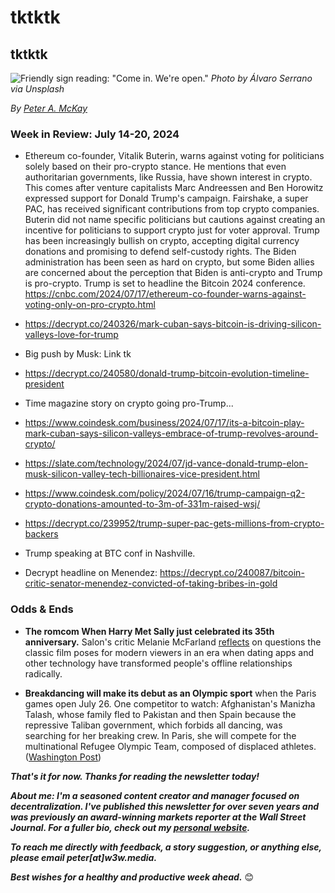 # tktktk
## tktktk

![Friendly sign reading: "Come in. We're open."](https://images.unsplash.com/photo-1473187983305-f615310e7daa)
*Photo by Álvaro Serrano via Unsplash*

_By_ [_Peter A. McKay_](https://pmckay.com)

<!-- Lede item. Should run ~450 words. CTA for substack subscriptions, donations. Finish migrations and setup first! -->

### Week in Review: July 14-20, 2024

<!-- Riff 2-3 sentences on on market action, then transition to politics stuff. Crypto prices jumped. Mt. Gox redemptions winding down, etc. Some links: https://www.coindesk.com/tech/2024/07/18/mt-gox-creditors-reportedly-hit-by-failed-login-attempts-amid-repayments/ | https://www.coindesk.com/news-analysis/2024/07/18/germany-dumping-28b-bitcoin-is-market-intervention-despite-murky-legal-justifications/Links  -->

- Ethereum co-founder, Vitalik Buterin, warns against voting for politicians solely based on their pro-crypto stance. He mentions that even authoritarian governments, like Russia, have shown interest in crypto. This comes after venture capitalists Marc Andreessen and Ben Horowitz expressed support for Donald Trump's campaign. Fairshake, a super PAC, has received significant contributions from top crypto companies. Buterin did not name specific politicians but cautions against creating an incentive for politicians to support crypto just for voter approval. Trump has been increasingly bullish on crypto, accepting digital currency donations and promising to defend self-custody rights. The Biden administration has been seen as hard on crypto, but some Biden allies are concerned about the perception that Biden is anti-crypto and Trump is pro-crypto. Trump is set to headline the Bitcoin 2024 conference. https://cnbc.com/2024/07/17/ethereum-co-founder-warns-against-voting-only-on-pro-crypto.html

- https://decrypt.co/240326/mark-cuban-says-bitcoin-is-driving-silicon-valleys-love-for-trump

- Big push by Musk: Link tk

- https://decrypt.co/240580/donald-trump-bitcoin-evolution-timeline-president

- Time magazine story on crypto going pro-Trump...

- https://www.coindesk.com/business/2024/07/17/its-a-bitcoin-play-mark-cuban-says-silicon-valleys-embrace-of-trump-revolves-around-crypto/


- https://slate.com/technology/2024/07/jd-vance-donald-trump-elon-musk-silicon-valley-tech-billionaires-vice-president.html

- https://www.coindesk.com/policy/2024/07/16/trump-campaign-q2-crypto-donations-amounted-to-3m-of-331m-raised-wsj/

- https://decrypt.co/239952/trump-super-pac-gets-millions-from-crypto-backers

- Trump speaking at BTC conf in Nashville.

- Decrypt headline on Menendez: https://decrypt.co/240087/bitcoin-critic-senator-menendez-convicted-of-taking-bribes-in-gold

### Odds & Ends

- **The romcom When Harry Met Sally just celebrated its 35th anniversary.** Salon's critic Melanie McFarland [reflects](https://www.salon.com/2024/07/14/when-harry-met-sally-relationships-intimacy/) on questions the classic film poses for modern viewers in an era when dating apps and other technology have transformed people's offline relationships radically.

- **Breakdancing will make its debut as an Olympic sport** when the Paris games open July 26. One competitor to watch: Afghanistan's Manizha Talash, whose family fled to Pakistan and then Spain because the repressive Taliban government, which forbids all dancing, was searching for her breaking crew. In Paris, she will compete for the multinational Refugee Olympic Team, composed of displaced athletes. ([Washington Post](https://www.washingtonpost.com/sports/olympics/2024/07/03/manizha-talash-afghanistan-breakdancer-paris-olympics/))

_**That's it for now. Thanks for reading the newsletter today!**_

<!-- Add in CTA for subscriptions or donations. -->

_**About me: I'm a seasoned content creator and manager focused on decentralization. I've published this newsletter for over seven years and was previously an award-winning markets reporter at the Wall Street Journal. For a fuller bio, check out my [personal website](https://pmckay.com/).**_  <!-- Add bio, editorial policy, and links via w3w site later. -->

_**To reach me directly with feedback, a story suggestion, or anything else, please email peter[at]w3w.media.**_

_**Best wishes for a healthy and productive week ahead.**_ 😊
